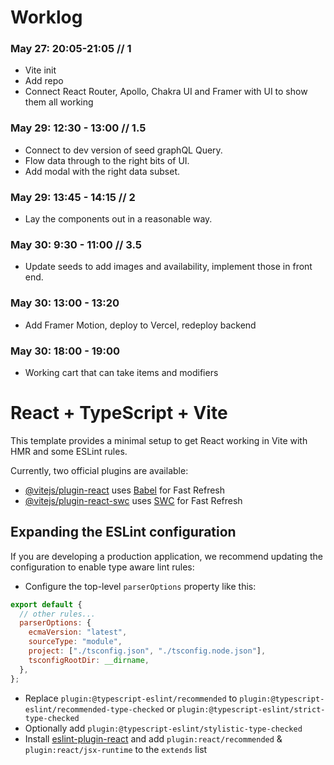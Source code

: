 # Worklog

### May 27: 20:05-21:05 // 1

- Vite init
- Add repo
- Connect React Router, Apollo, Chakra UI and Framer with UI to show them all working

### May 29: 12:30 - 13:00 // 1.5

- Connect to dev version of seed graphQL Query.
- Flow data through to the right bits of UI.
- Add modal with the right data subset.

### May 29: 13:45 - 14:15 // 2

- Lay the components out in a reasonable way.

### May 30: 9:30 - 11:00 // 3.5

- Update seeds to add images and availability, implement those in front end.

### May 30: 13:00 - 13:20

- Add Framer Motion, deploy to Vercel, redeploy backend

### May 30: 18:00 - 19:00

- Working cart that can take items and modifiers

# React + TypeScript + Vite

This template provides a minimal setup to get React working in Vite with HMR and some ESLint rules.

Currently, two official plugins are available:

- [@vitejs/plugin-react](https://github.com/vitejs/vite-plugin-react/blob/main/packages/plugin-react/README.md) uses [Babel](https://babeljs.io/) for Fast Refresh
- [@vitejs/plugin-react-swc](https://github.com/vitejs/vite-plugin-react-swc) uses [SWC](https://swc.rs/) for Fast Refresh

## Expanding the ESLint configuration

If you are developing a production application, we recommend updating the configuration to enable type aware lint rules:

- Configure the top-level `parserOptions` property like this:

```js
export default {
  // other rules...
  parserOptions: {
    ecmaVersion: "latest",
    sourceType: "module",
    project: ["./tsconfig.json", "./tsconfig.node.json"],
    tsconfigRootDir: __dirname,
  },
};
```

- Replace `plugin:@typescript-eslint/recommended` to `plugin:@typescript-eslint/recommended-type-checked` or `plugin:@typescript-eslint/strict-type-checked`
- Optionally add `plugin:@typescript-eslint/stylistic-type-checked`
- Install [eslint-plugin-react](https://github.com/jsx-eslint/eslint-plugin-react) and add `plugin:react/recommended` & `plugin:react/jsx-runtime` to the `extends` list
